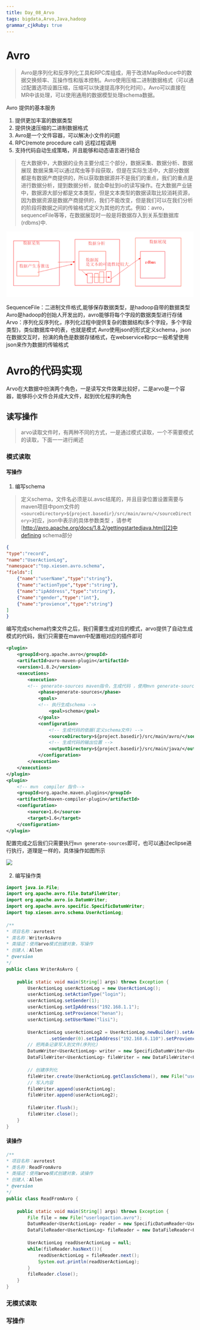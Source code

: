 ```yaml
---
title: Day_08_Arvo
tags: bigdata,Arvo,Java,hadoop
grammar_cjkRuby: true
---
```


# Avro

> Avro是序列化和反序列化工具和RPC库组成，用于改进MapReduce中的数据交换频率、互操作性和版本控制。Avro使用压缩二进制数据格式（可以通过配置选项设置压缩，压缩可以快速提高序列化时间）。Avro可以直接在MR中该处理，可以使用通用的数据模型处理schema数据。

Avro 提供的基本服务

1. 提供更加丰富的数据类型
2. 提供快速压缩的二进制数据格式
3. Avro是一个文件容器，可以解决小文件的问题
4. RPC(remote procedure call) 远程过程调用
5. 支持代码自动生成策略，并且能够和动态语言进行结合

> 在大数据中，大数据的业务主要分成三个部分，数据采集、数据分析、数据展现
> 数据采集可以通过爬虫等手段获取，但是在实际生活中，大部分数据都是有数据产商提供的，所以获取数据源并不是我们的重点，我们的重点是进行数据分析，提到数据分析，就会牵扯到io的读写操作。在大数据产业链中，数据源大部分都是文本类型，但是文本类型的数据读取比较消耗资源，因为数据资源是数据产商提供的，我们不能改变，但是我们可以在我们分析的阶段将数据之间的传输格式定义为其他的方式。例如：avro，sequenceFile等等，在数据展现时一般是将数据存入到关系型数据库(rdbms)中.

![大数据逻辑分工示意图][1]

SequenceFile：二进制文件格式,能够保存数据类型，是hadoop自带的数据类型
Avro是hadoop的创始人开发出的，avro能够将每个字段的数据类型进行存储
Arvo：序列化反序列化，序列化过程中提供复杂的数据结构(多个字段，多个字段类型)，类似数据库中的表，也就是模式
Avro使用json的形式定义schema，json在数据交互时，扮演的角色是数据存储格式，在webservice和rpc一般希望使用json来作为数据的传输格式

# Avro的代码实现
Arvo在大数据中扮演两个角色，一是读写文件效果比较好，二是arvo是一个容器，能够将小文件合并成大文件，起到优化程序的角色

## 读写操作
> arvo读取文件时，有两种不同的方式，一是通过模式读取，一个不需要模式的读取，下面一一进行阐述

### 模式读取

#### 写操作

1. 编写schema

> 定义schema，文件名必须是以.avsc结尾的，并且目录位置设置需要与maven项目中pom文件的`<sourceDirectory>${project.basedir}/src/main/avro/</sourceDirectory>`对应，json中表示的具体参数类型 ，请参考 [http://avro.apache.org/docs/1.8.2/gettingstartedjava.html][2]中defining schema部分

``` json
{
"type":"record",
"name":"UserActionLog",
"namespace":"top.xiesen.avro.schema",
"fields":[
	{"name":"userName","type":"string"},
	{"name":"actionType","type":"string"},
	{"name":"ipAddress","type":"string"},
	{"name":"gender","type":"int"},
	{"name":"provience","type":"string"}
]
}
```
编写完成schema约束文件之后，我们需要生成对应的模式，arvo提供了自动生成模式的代码，我们只需要在maven中配置相对应的插件即可

``` xml
<plugin>
	<groupId>org.apache.avro</groupId>
	<artifactId>avro-maven-plugin</artifactId>
	<version>1.8.2</version>
	<executions>
		<execution>
		<!-- generate-sources maven指令，生成代码 ，使用mvn generate-sources指令生成代码-->
			<phase>generate-sources</phase>
			<goals>
			<!-- 执行生成schema -->
				<goal>schema</goal>
			</goals>
			<configuration>
				<!-- 生成代码的依据(定义schema文件) -->
				<sourceDirectory>${project.basedir}/src/main/avro/</sourceDirectory>
				<!-- 生成代码的输出位置 -->
				<outputDirectory>${project.basedir}/src/main/java/</outputDirectory>
			</configuration>
		</execution>
	</executions>
</plugin>
<plugin>
	<!-- mvn  compiler 指令-->
	<groupId>org.apache.maven.plugins</groupId>
	<artifactId>maven-compiler-plugin</artifactId>
	<configuration>
		<source>1.6</source>
		<target>1.6</target>
	</configuration>
</plugin>
```
配置完成之后我们只需要执行`mvn generate-sources`即可，也可以通过eclipse进行执行，道理是一样的，具体操作如图所示

![][3]


2. 编写操作类

``` java
import java.io.File;
import org.apache.avro.file.DataFileWriter;
import org.apache.avro.io.DatumWriter;
import org.apache.avro.specific.SpecificDatumWriter;
import top.xiesen.avro.schema.UserActionLog;

/**
* 项目名称：avrotest
* 类名称：WriterAsAvro
* 类描述：使用arvo模式创建对象，写操作
* 创建人：Allen
* @version
*/
public class WriterAsAvro {

	public static void main(String[] args) throws Exception {
		UserActionLog userActionLog = new UserActionLog();
		userActionLog.setActionType("login");
		userActionLog.setGender(1);
		userActionLog.setIpAddress("192.168.1.1");
		userActionLog.setProvience("henan");
		userActionLog.setUserName("lisi");
		
		UserActionLog userActionLog2 = UserActionLog.newBuilder().setActionType("logout")
				.setGender(0).setIpAddress("192.168.6.110").setProvience("hunan").setUserName("allen").build();
		// 把两条记录写入到文件(序列化)
		DatumWriter<UserActionLog> writer = new SpecificDatumWriter<UserActionLog>();
		DataFileWriter<UserActionLog> fileWriter = new DataFileWriter<UserActionLog>(writer);
		
		// 创建序列化
		fileWriter.create(UserActionLog.getClassSchema(), new File("userlogaction.avro"));
		// 写入内容
		fileWriter.append(userActionLog);
		fileWriter.append(userActionLog2);
		
		fileWriter.flush();
		fileWriter.close();
	}
}
```
#### 读操作

``` java
/**
* 项目名称：avrotest
* 类名称：ReadFromAvro
* 类描述：使用arvo模式创建对象，读操作
* 创建人：Allen
* @version
*/
public class ReadFromAvro {

	public static void main(String[] args) throws Exception {
		File file = new File("userlogaction.avro");
		DatumReader<UserActionLog> reader = new SpecificDatumReader<UserActionLog>();
		DataFileReader<UserActionLog> fileReader = new DataFileReader<UserActionLog>(file, reader);
		
		UserActionLog readUserActionLog = null;
		while(fileReader.hasNext()){
			readUserActionLog = fileReader.next();
			System.out.println(readUserActionLog);
		}
		fileReader.close();
	}
}

```
### 无模式读取

### 写操作


  [1]: https://www.github.com/xiesen310/notes_Images/raw/master/images/1508325985802.jpg
  [2]: http://avro.apache.org/docs/1.8.2/gettingstartedjava.html
  [3]: https://www.github.com/xiesen310/notes_Images/raw/master/images/1508327215381.jpg